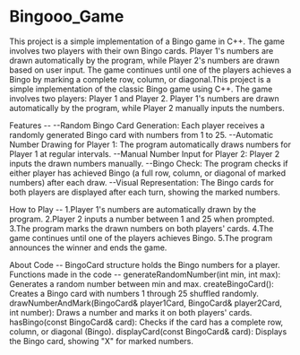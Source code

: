 # Bingooo_Game
This project is a simple implementation of a Bingo game in C++. The game involves two players with their own Bingo cards. Player 1's numbers are drawn automatically by the program, while Player 2's numbers are drawn based on user input. The game continues until one of the players achieves a Bingo by marking a complete row, column, or diagonal.This project is a simple implementation of the classic Bingo game using C++. The game involves two players: Player 1 and Player 2. Player 1's numbers are drawn automatically by the program, while Player 2 manually inputs the numbers.

Features --
--Random Bingo Card Generation: Each player receives a randomly generated Bingo card with numbers from 1 to 25.
--Automatic Number Drawing for Player 1: The program automatically draws numbers for Player 1 at regular intervals.
--Manual Number Input for Player 2: Player 2 inputs the drawn numbers manually.
--Bingo Check: The program checks if either player has achieved Bingo (a full row, column, or diagonal of marked numbers) after each draw.
--Visual Representation: The Bingo cards for both players are displayed after each turn, showing the marked numbers.

How to Play --
1.Player 1's numbers are automatically drawn by the program.
2.Player 2 inputs a number between 1 and 25 when prompted.
3.The program marks the drawn numbers on both players' cards.
4.The game continues until one of the players achieves Bingo.
5.The program announces the winner and ends the game.

About Code --
BingoCard structure holds the Bingo numbers for a player.
Functions made in the code -- 
generateRandomNumber(int min, int max): Generates a random number between min and max.
createBingoCard(): Creates a Bingo card with numbers 1 through 25 shuffled randomly.
drawNumberAndMark(BingoCard& player1Card, BingoCard& player2Card, int number): Draws a number and marks it on both players' cards.
hasBingo(const BingoCard& card): Checks if the card has a complete row, column, or diagonal (Bingo).
displayCard(const BingoCard& card): Displays the Bingo card, showing "X" for marked numbers.
